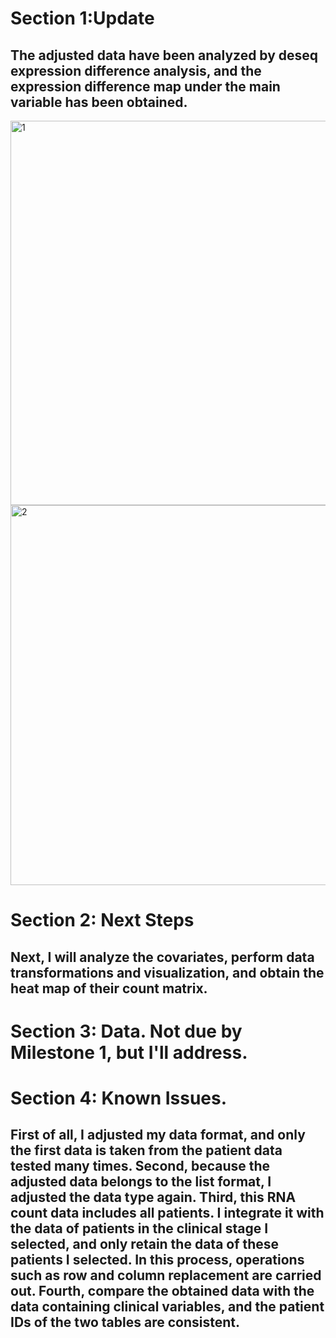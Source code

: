 # Section 1:Update

## The adjusted data have been analyzed by deseq expression difference analysis, and the expression difference map under the main variable has been obtained.

<img width="615" alt="1" src="https://user-images.githubusercontent.com/89620829/143190603-543020eb-2a7c-499f-b797-90aed4b78fdc.png">
<img width="608" alt="2" src="https://user-images.githubusercontent.com/89620829/143190634-b1de7c99-6826-4c38-995a-5ebcf32ff756.png">


# Section 2: Next Steps

## Next, I will analyze the covariates, perform data transformations and visualization, and obtain the heat map of their count matrix.

# Section 3: Data.  Not due by Milestone 1, but I'll address.

# Section 4: Known Issues.

## First of all, I adjusted my data format, and only the first data is taken from the patient data tested many times. Second, because the adjusted data belongs to the list format, I adjusted the data type again. Third, this RNA count data includes all patients. I integrate it with the data of patients in the clinical stage I selected, and only retain the data of these patients I selected. In this process, operations such as row and column replacement are carried out. Fourth, compare the obtained data with the data containing clinical variables, and the patient IDs of the two tables are consistent.
